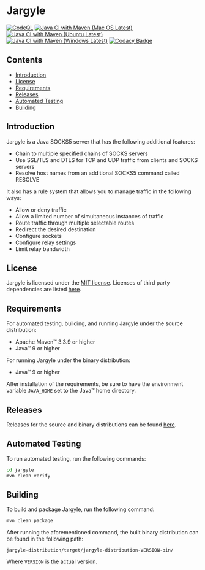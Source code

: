 # Jargyle

[![CodeQL](https://github.com/jh3nd3rs0n/jargyle/actions/workflows/codeql-analysis.yml/badge.svg)](https://github.com/jh3nd3rs0n/jargyle/actions/workflows/codeql-analysis.yml) [![Java CI with Maven (Mac OS Latest)](https://github.com/jh3nd3rs0n/jargyle/actions/workflows/maven_macos_latest.yml/badge.svg)](https://github.com/jh3nd3rs0n/jargyle/actions/workflows/maven_macos_latest.yml) [![Java CI with Maven (Ubuntu Latest)](https://github.com/jh3nd3rs0n/jargyle/actions/workflows/maven_ubuntu_latest.yml/badge.svg)](https://github.com/jh3nd3rs0n/jargyle/actions/workflows/maven_ubuntu_latest.yml) [![Java CI with Maven (Windows Latest)](https://github.com/jh3nd3rs0n/jargyle/actions/workflows/maven_windows_latest.yml/badge.svg)](https://github.com/jh3nd3rs0n/jargyle/actions/workflows/maven_windows_latest.yml) [![Codacy Badge](https://app.codacy.com/project/badge/Grade/581706f82bf945df84bc397da4cecee5)](https://www.codacy.com/gh/jh3nd3rs0n/jargyle/dashboard?utm_source=github.com&amp;utm_medium=referral&amp;utm_content=jh3nd3rs0n/jargyle&amp;utm_campaign=Badge_Grade)

## Contents

-   [Introduction](#introduction)
-   [License](#license)
-   [Requirements](#requirements)
-   [Releases](#releases)
-   [Automated Testing](#automated-testing)
-   [Building](#building)

## Introduction

Jargyle is a Java SOCKS5 server that has the following additional features:

-   Chain to multiple specified chains of SOCKS servers
-   Use SSL/TLS and DTLS for TCP and UDP traffic from clients and SOCKS servers
-   Resolve host names from an additional SOCKS5 command called RESOLVE

It also has a rule system that allows you to manage traffic in the following ways:

-   Allow or deny traffic
-   Allow a limited number of simultaneous instances of traffic
-   Route traffic through multiple selectable routes
-   Redirect the desired destination
-   Configure sockets
-   Configure relay settings
-   Limit relay bandwidth

## License

Jargyle is licensed under the 
[MIT license](https://github.com/jh3nd3rs0n/jargyle/blob/master/LICENSE). 
Licenses of third party dependencies are listed 
[here](https://github.com/jh3nd3rs0n/jargyle/blob/master/LICENSE_3RD_PARTY).

## Requirements

For automated testing, building, and running Jargyle under the source 
distribution:

-   Apache Maven&#8482; 3.3.9 or higher 
-   Java&#8482; 9 or higher

For running Jargyle under the binary distribution:

-   Java&#8482; 9 or higher

After installation of the requirements, be sure to have the environment 
variable `JAVA_HOME` set to the Java&#8482; home directory.

## Releases

Releases for the source and binary distributions can be found 
[here](https://github.com/jh3nd3rs0n/jargyle/releases).

## Automated Testing

To run automated testing, run the following commands:

```bash
cd jargyle
mvn clean verify
```

## Building

To build and package Jargyle, run the following command:

```bash
mvn clean package
```

After running the aforementioned command, the built binary distribution can be 
found in the following path:

```text
jargyle-distribution/target/jargyle-distribution-VERSION-bin/
```

Where `VERSION` is the actual version.
